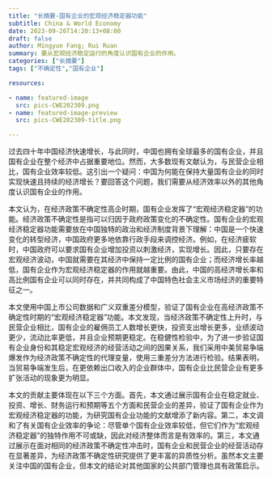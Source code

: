 ```yaml
---
title: "长摘要-国有企业的宏观经济稳定器功能"
subtitle: China & World Economy
date: 2023-09-26T14:20:13+08:00
draft: false
author: Mingyue Fang; Rui Ruan
summary: 要从宏观经济稳定运行的角度认识国有企业的作用。
categories: ["长摘要"]
tags: ["不确定性","国有企业"]

resources:

- name: featured-image
  src: pics-CWE202309.png
- name: featured-image-preview
  src: pics-CWE202309-title.png

---
```


<style>
</style>

过去四十年中国经济快速增长，与此同时，中国也拥有全球最多的国有企业，并且国有企业在整个经济中占据重要地位。然而，大多数现有文献认为，与民营企业相比，国有企业效率较低。这引出一个疑问：中国为何能在保持大量国有企业的同时实现快速且持续的经济增长？要回答这个问题，我们需要从经济效率以外的其他角度认识国有企业的作用。

本文认为，在经济政策不确定性高企时期，国有企业发挥了“宏观经济稳定器”的功能。经济政策不确定性是指可以归因于政府政策变化的不确定性。国有企业的宏观经济稳定器功能需要放在中国独特的政治和经济制度背景下理解：中国是一个快速变化的转型经济，中国政府更多地依靠行政手段来调控经济。例如，在经济疲软时，中国政府可以要求国有企业增加投资以刺激经济，实现增长。因此，只要存在宏观经济波动，中国就需要在其经济中保持一定比例的国有企业；而经济增长率越低，国有企业作为宏观经济稳定器的作用就越重要。由此，中国的高经济增长率和高比例国有企业可以同时存在，并共同构成了中国特色社会主义市场经济的重要特征之一。

本文使用中国上市公司数据和广义双重差分模型，验证了国有企业在高经济政策不确定性时期的“宏观经济稳定器”功能。本文发现，当经济政策不确定性上升时，与民营企业相比，国有企业的雇佣员工人数增长更快，投资支出增长更多，业绩波动更少，流动比率更低，并且企业预期更稳定。在稳健性检验中，为了进一步验证国有企业身份和其稳定宏观经济的经营活动之间的因果关系，我们采用中美贸易争端爆发作为经济政策不确定性的代理变量，使用三重差分方法进行检验。结果表明，当贸易争端发生后，在更依赖出口收入的企业群体中，国有企业比民营企业有更多扩张活动的现象更为明显。

本文的贡献主要体现在以下三个方面。首先，本文通过展示国有企业在稳定就业、投资、增长、财务运行和预期等五个方面和民营企业的差异，验证了国有企业作为宏观经济稳定器的功能，为研究国有企业功能的文献增添了新内容。第二，本文调和了有关国有企业效率的争论：尽管单个国有企业效率较低，但它们作为“宏观经济稳定器”的独特作用不可或缺，因此对经济整体而言是有效率的。第三，本文通过展示在面对相同的经济政策不确定性冲击时，国有企业和民营企业的经营活动存在显著差异，为经济政策不确定性研究提供了更丰富的异质性分析。虽然本文主要关注中国的国有企业，但本文的结论对其他国家的公共部门管理也具有政策启示。
